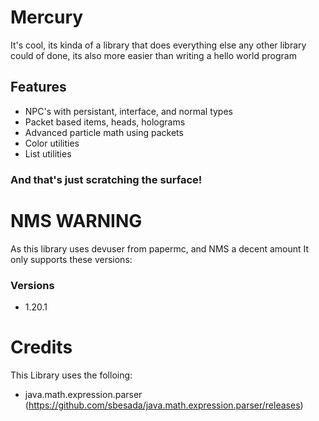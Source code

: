 # Mercury

It's cool, its kinda of a library that does everything else any other library could of done, its also more easier than writing a hello world program

## Features
- NPC's with persistant, interface, and normal types
- Packet based items, heads, holograms
- Advanced particle math using packets
- Color utilities
- List utilities

### And that's just scratching the surface!

# NMS WARNING
As this library uses devuser from papermc, and NMS a decent amount
It only supports these versions:

### Versions
- 1.20.1

# Credits
This Library uses the folloing:
- java.math.expression.parser (https://github.com/sbesada/java.math.expression.parser/releases)
